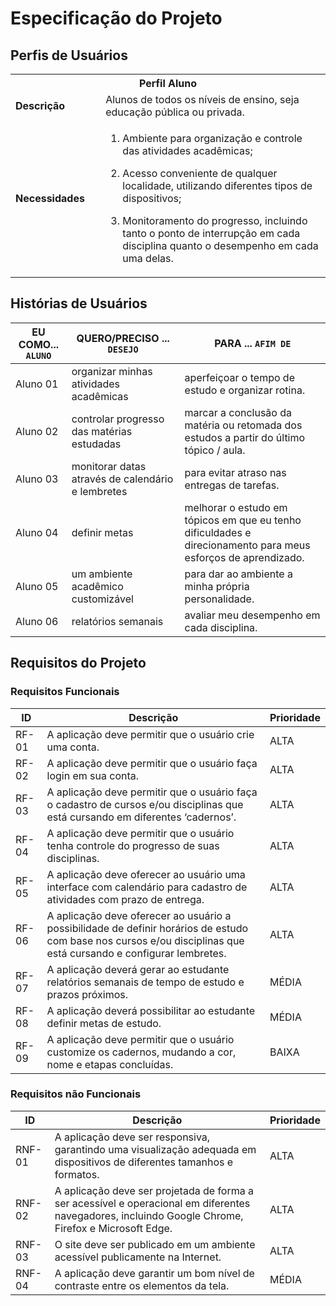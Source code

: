 # Especificação do Projeto

## Perfis de Usuários

<table>
<tbody>
<tr align=center>
<th colspan="2">Perfil Aluno </th>
</tr>
<tr>
<td width="150px"><b>Descrição</b></td>
<td width="600px">Alunos de todos os níveis de ensino, seja educação pública ou privada. </td>
</tr>
<tr>
<td><b>Necessidades</b></td>
<td>

  1. Ambiente para organização e controle das atividades acadêmicas; 

  2. Acesso conveniente de qualquer localidade, utilizando diferentes tipos de dispositivos; 

3. Monitoramento do progresso, incluindo tanto o ponto de interrupção em cada disciplina quanto o desempenho em cada uma delas. </td>
</tr>
</tbody>
</table>


## Histórias de Usuários

|EU COMO... `ALUNO` | QUERO/PRECISO ... `DESEJO` | PARA ... `AFIM DE`|
|--------------------|---------------------------|----------------------------------|
| Aluno 01 | organizar minhas atividades acadêmicas | aperfeiçoar o tempo de estudo e organizar rotina.|
| Aluno 02 | controlar progresso das matérias estudadas | marcar a conclusão da matéria ou retomada dos estudos a partir do último tópico / aula.|
| Aluno 03 | monitorar datas através de calendário e lembretes | para evitar atraso nas entregas de tarefas.|
| Aluno 04 | definir metas | melhorar o estudo em tópicos em que eu tenho dificuldades e direcionamento para meus esforços de aprendizado.|
| Aluno 05 |um ambiente acadêmico customizável | para dar ao ambiente a minha própria personalidade.|
| Aluno 06 | relatórios semanais | avaliar meu desempenho em cada disciplina.|
## Requisitos do Projeto

### Requisitos Funcionais

|ID      | Descrição                | Prioridade |
|--------|---------------------------------|----|
| RF-01  |  A aplicação deve permitir que o usuário crie uma conta. | ALTA | 
| RF-02  |  A aplicação deve permitir que o usuário faça login em sua conta. | ALTA |
| RF-03  |  A aplicação deve permitir que o usuário faça o cadastro de cursos e/ou disciplinas que está cursando em diferentes ‘cadernos’. | ALTA |
| RF-04  |  A aplicação deve permitir que o usuário tenha controle do progresso de suas disciplinas. | ALTA |
| RF-05  |  A aplicação deve oferecer ao usuário uma interface com calendário para cadastro de atividades com prazo de entrega. | ALTA |
| RF-06  |  A aplicação deve oferecer ao usuário a possibilidade de definir horários de estudo com base nos cursos e/ou disciplinas que está cursando e configurar lembretes. | ALTA |
| RF-07  |  A aplicação deverá gerar ao estudante relatórios semanais de tempo de estudo e prazos próximos.| MÉDIA |
| RF-08  |  A aplicação deverá possibilitar ao estudante definir metas de estudo. | MÉDIA |
| RF-09  |  A aplicação deve permitir que o usuário customize os cadernos, mudando a cor, nome e etapas concluídas. | BAIXA |

### Requisitos não Funcionais

|ID      | Descrição               |Prioridade |
|--------|-------------------------|----|
| RNF-01 |  A aplicação deve ser responsiva, garantindo uma visualização adequada em dispositivos de diferentes tamanhos e formatos. | ALTA | 
| RNF-02    |  A aplicação deve ser projetada de forma a ser acessível e operacional em diferentes navegadores, incluindo Google Chrome, Firefox e Microsoft Edge. | ALTA | 
| RNF-03    | O site deve ser publicado em um ambiente acessível publicamente na Internet. | ALTA | 
| RNF-04    |  A aplicação deve garantir um bom nível de contraste entre os elementos da tela.| MÉDIA | 

